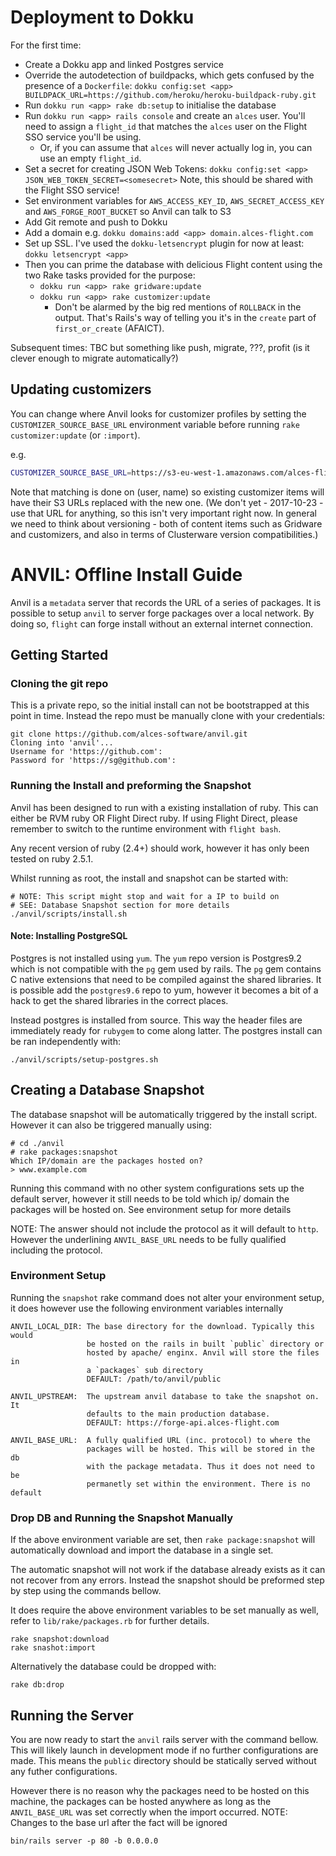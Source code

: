 # Deployment to Dokku

For the first time:

 - Create a Dokku app and linked Postgres service
 - Override the autodetection of buildpacks, which gets confused by the presence of a
 `Dockerfile`:
 `dokku config:set <app> BUILDPACK_URL=https://github.com/heroku/heroku-buildpack-ruby.git`
 - Run `dokku run <app> rake db:setup` to initialise the database
 - Run `dokku run <app> rails console` and create an `alces` user. You'll need to assign
 a `flight_id` that matches the `alces` user on the Flight SSO service you'll be using.
   - Or, if you can assume that `alces` will never actually log in, you can use an empty
   `flight_id`.
 - Set a secret for creating JSON Web Tokens:
     `dokku config:set <app> JSON_WEB_TOKEN_SECRET=<somesecret>`
   Note, this should be shared with the Flight SSO service!
 - Set environment variables for `AWS_ACCESS_KEY_ID`, `AWS_SECRET_ACCESS_KEY` and
 `AWS_FORGE_ROOT_BUCKET` so Anvil can talk to S3
 - Add Git remote and push to Dokku
 - Add a domain e.g. `dokku domains:add <app> domain.alces-flight.com`
 - Set up SSL. I've used the `dokku-letsencrypt` plugin for now at least:
     `dokku letsencrypt <app>`
 - Then you can prime the database with delicious Flight content using the two Rake tasks
 provided for the purpose:
   - `dokku run <app> rake gridware:update`
   - `dokku run <app> rake customizer:update`
      - Don't be alarmed by the big red mentions of `ROLLBACK` in the output. That's
      Rails's way of telling you it's in the `create` part of `first_or_create` (AFAICT).

Subsequent times: TBC but something like push, migrate, ???, profit (is it clever enough
to migrate automatically?)

## Updating customizers

You can change where Anvil looks for customizer profiles by setting the `CUSTOMIZER_SOURCE_BASE_URL`
environment variable before running `rake customizer:update` (or `:import`).

e.g.

```bash
CUSTOMIZER_SOURCE_BASE_URL=https://s3-eu-west-1.amazonaws.com/alces-flight-profiles-eu-west-1/develop/features bin/rake customizer update
```

Note that matching is done on (user, name) so existing customizer items will have their S3
URLs replaced with the new one. (We don't yet - 2017-10-23 - use that URL for anything, so
this isn't very important right now. In general we need to think about versioning - both of
content items such as Gridware and customizers, and also in terms of Clusterware version
compatibilities.)

# ANVIL: Offline Install Guide

Anvil is a `metadata` server that records the URL of a series of packages.
It is possible to setup `anvil` to server forge packages over a local
network. By doing so, `flight` can forge install without an external
internet connection.

## Getting Started
### Cloning the git repo

This is a private repo, so the initial install can not be bootstrapped at
this point in time. Instead the repo must be manually clone with your
credentials:
```
git clone https://github.com/alces-software/anvil.git
Cloning into 'anvil'...
Username for 'https://github.com':
Password for 'https://sg@github.com':
```

### Running the Install and preforming the Snapshot

Anvil has been designed to run with a existing installation of ruby. This can either be RVM ruby OR Flight Direct ruby. If using Flight Direct, please remember to switch to the runtime environment with `flight bash`.

Any recent version of ruby (2.4+) should work, however it has only been tested on ruby 2.5.1.

Whilst running as root, the install and snapshot can be started with:
```
# NOTE: This script might stop and wait for a IP to build on
# SEE: Database Snapshot section for more details
./anvil/scripts/install.sh

```

#### Note: Installing PostgreSQL

Postgres is not installed using `yum`. The `yum` repo version is Postgres9.2
which is not compatible with the `pg` gem used by rails. The `pg` gem
contains C native extensions that need to be compiled against the shared
libraries. It is possible add the `postgres9.6` repo to yum, however it
becomes a bit of a hack to get the shared libraries in the correct places.

Instead postgres is installed from source. This way the header files are
immediately ready for `rubygem` to come along latter. The postgres install
can be ran independently with:
```
./anvil/scripts/setup-postgres.sh
```

## Creating a Database Snapshot

The database snapshot will be automatically triggered by the install
script. However it can also be triggered manually using:
```
# cd ./anvil
# rake packages:snapshot
Which IP/domain are the packages hosted on?
> www.example.com
```

Running this command with no other system configurations sets up the
default server, however it still needs to be told which ip/ domain the
packages will be hosted on. See environment setup for more details

NOTE: The answer should not include the protocol as it will default to
`http`. However the underlining `ANVIL_BASE_URL` needs to be fully
qualified including the protocol.

### Environment Setup

Running the `snapshot` rake command does not alter your environment setup,
it does however use the following environment variables internally

```
ANVIL_LOCAL_DIR: The base directory for the download. Typically this would
                 be hosted on the rails in built `public` directory or
                 hosted by apache/ enginx. Anvil will store the files in
                 a `packages` sub directory
                 DEFAULT: /path/to/anvil/public

ANVIL_UPSTREAM:  The upstream anvil database to take the snapshot on. It
                 defaults to the main production database.
                 DEFAULT: https://forge-api.alces-flight.com

ANVIL_BASE_URL:  A fully qualified URL (inc. protocol) to where the
                 packages will be hosted. This will be stored in the db
                 with the package metadata. Thus it does not need to be
                 permanetly set within the environment. There is no default
```

### Drop DB and Running the Snapshot Manually

If the above environment variable are set, then `rake package:snapshot`
will automatically download and import the database in a single set.

The automatic snapshot will not work if the database already exists as
it can not recover from any errors. Instead the snapshot should be
preformed step by step using the commands bellow.

It does require the above environment variables to be set manually as well,
refer to `lib/rake/packages.rb` for further details.

```
rake snapshot:download
rake snashot:import
```

Alternatively the database could be dropped with:
```
rake db:drop
```

## Running the Server

You are now ready to start the `anvil` rails server with the command bellow.
This will likely launch in development mode if no further configurations are
made. This means the `public` directory should be statically served without
any futher configurations.

However there is no reason why the packages need to be hosted on this
machine, the packages can be hosted anywhere as long as the
`ANVIL_BASE_URL` was set correctly when the import occurred.
NOTE: Changes to the base url after the fact will be ignored

```
bin/rails server -p 80 -b 0.0.0.0
```

